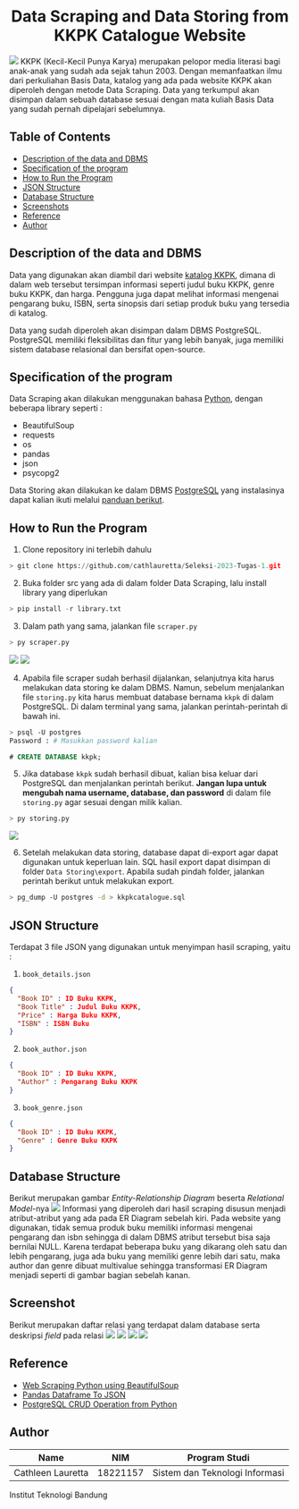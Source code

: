 <h1 align="center">
  Data Scraping and Data Storing from KKPK Catalogue Website
</h1>
<img src="Data Scraping\screenshot\logo.png">
KKPK (Kecil-Kecil Punya Karya) merupakan pelopor media literasi bagi anak-anak yang sudah ada sejak tahun 2003. Dengan memanfaatkan ilmu dari perkuliahan Basis Data, katalog yang ada pada website KKPK akan diperoleh dengan metode Data Scraping. Data yang terkumpul akan disimpan dalam sebuah database sesuai dengan mata kuliah Basis Data yang sudah pernah dipelajari sebelumnya.

## Table of Contents
* [Description of the data and DBMS](#description-of-the-data-and-dbms)
* [Specification of the program](#specification-of-the-program)
* [How to Run the Program](#how-to-run-the-program)
* [JSON Structure](#json-structure)
* [Database Structure](#database-structure)
* [Screenshots](#screenshot)
* [Reference](#reference)
* [Author](#author)

## Description of the data and DBMS
Data yang digunakan akan diambil dari website [katalog KKPK](https://kecilkecilpunyakarya.com/shop/), dimana di dalam web tersebut tersimpan informasi seperti judul buku KKPK, genre buku KKPK, dan harga. Pengguna juga dapat melihat informasi mengenai pengarang buku, ISBN, serta sinopsis dari setiap produk buku yang tersedia di katalog.

Data yang sudah diperoleh akan disimpan dalam DBMS PostgreSQL. PostgreSQL memiliki fleksibilitas dan fitur yang lebih banyak, juga memiliki sistem database relasional dan bersifat open-source.

## Specification of the program
Data Scraping akan dilakukan menggunakan bahasa [Python](https://www.python.org/downloads/), dengan beberapa library seperti :
- BeautifulSoup
- requests
- os
- pandas
- json
- psycopg2

Data Storing akan dilakukan ke dalam DBMS [PostgreSQL](https://www.postgresql.org/download/) yang instalasinya dapat kalian ikuti melalui [panduan berikut](https://www.postgresqltutorial.com/postgresql-getting-started/install-postgresql/).

## How to Run the Program
1. Clone repository ini terlebih dahulu
```py
> git clone https://github.com/cathlauretta/Seleksi-2023-Tugas-1.git
```
2. Buka folder src yang ada di dalam folder Data Scraping, lalu install library yang diperlukan
```py
> pip install -r library.txt
```

3. Dalam path yang sama, jalankan file ``scraper.py``
```py
> py scraper.py
```
<img src="Data Scraping\screenshot\scraping1.png">
<img src="Data Scraping\screenshot\scraping2.png">

4. Apabila file scraper sudah berhasil dijalankan, selanjutnya kita harus melakukan data storing ke dalam DBMS. Namun, sebelum menjalankan file ``storing.py`` kita harus membuat database bernama ``kkpk`` di dalam PostgreSQL. Di dalam terminal yang sama, jalankan perintah-perintah di bawah ini.
```bash
> psql -U postgres
Password : # Masukkan password kalian
```
```sql
# CREATE DATABASE kkpk;
```

5. Jika database ```kkpk``` sudah berhasil dibuat, kalian bisa keluar dari PostgreSQL dan menjalankan perintah berikut. **Jangan lupa untuk mengubah nama username, database, dan password** di dalam file ``storing.py`` agar sesuai dengan milik kalian.
```py
> py storing.py
```
<img src="Data Storing\screenshot\storing.png">

6. Setelah melakukan data storing, database dapat di-export agar dapat digunakan untuk keperluan lain. SQL hasil export dapat disimpan di folder ```Data Storing\export```. Apabila sudah pindah folder, jalankan perintah berikut untuk melakukan export.
```bash
> pg_dump -U postgres -d > kkpkcatalogue.sql
```

## JSON Structure
Terdapat 3 file JSON yang digunakan untuk menyimpan hasil scraping, yaitu :
1. ``book_details.json``
```json
{
  "Book ID" : ID Buku KKPK,
  "Book Title" : Judul Buku KKPK,
  "Price" : Harga Buku KKPK,
  "ISBN" : ISBN Buku
}
```

2. ``book_author.json``
```json
{
  "Book ID" : ID Buku KKPK,
  "Author" : Pengarang Buku KKPK
}
```

3. ``book_genre.json``
```json
{
  "Book ID" : ID Buku KKPK,
  "Genre" : Genre Buku KKPK
}
```

## Database Structure
Berikut merupakan gambar _Entity-Relationship Diagram_ beserta _Relational Model_-nya
<img src="Data Storing\design\erd-relational.png">
Informasi yang diperoleh dari hasil scraping disusun menjadi atribut-atribut yang ada pada ER Diagram sebelah kiri. Pada website yang digunakan, tidak semua produk buku memiliki informasi mengenai pengarang dan isbn sehingga di dalam DBMS atribut tersebut bisa saja bernilai NULL. Karena terdapat beberapa buku yang dikarang oleh satu dan lebih pengarang, juga ada buku yang memiliki genre lebih dari satu, maka author dan genre dibuat multivalue sehingga transformasi ER Diagram menjadi seperti di gambar bagian sebelah kanan.

## Screenshot
Berikut merupakan daftar relasi yang terdapat dalam database serta deskripsi _field_ pada relasi
<img src="Data Storing\screenshot\relations.png"> 
<img src="Data Storing\screenshot\book_information.png">
<img src="Data Storing\screenshot\book_author.png">
<img src="Data Storing\screenshot\book_genre.png">

## Reference
- [Web Scraping Python using BeautifulSoup](https://www.youtube.com/watch?v=C5AOZZWxvIY)
- [Pandas Dataframe To JSON](https://pandas.pydata.org/docs/reference/api/pandas.DataFrame.to_json.html)
- [PostgreSQL CRUD Operation from Python](https://www.geeksforgeeks.org/perform-postgresql-crud-operations-from-python/)

## Author
| Name | NIM | Program Studi |
|-----|-----|-----|
| Cathleen Lauretta | 18221157 | Sistem dan Teknologi Informasi |

Institut Teknologi Bandung 